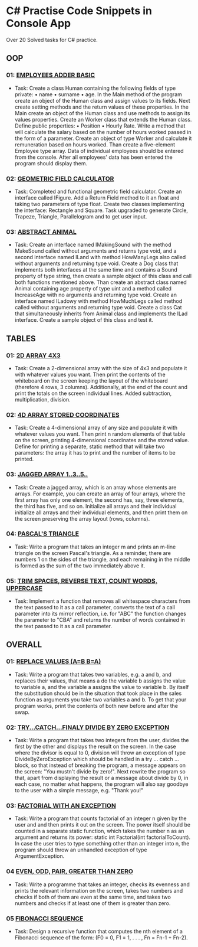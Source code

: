 # C# Practise Code Snippets in Console App
Over 20 Solved tasks for C# practice.

## OOP
### 01: [EMPLOYEES ADDER BASIC](https://github.com/IKOMMM/CSHARP_Practice_Code_Snippets/blob/main/CSHARP_Practise_Code_Snippets/%5BOOP%5D%2001/Program.cs)
- Task:
Create a class Human containing the following fields of type private: • name • surname • age. In the Main method of the program create an object of the Human class and assign values to its fields. Next create setting methods and the return values of these properties. In the Main create an object of the Human class and use methods to assign its values
properties. Create an Worker class that extends the Human class. Define public properties: • Position • Hourly Rate. Write a method that will calculate the salary based on the number of hours worked passed in the form of a parameter. Create an object of type Worker and calculate it remuneration based on hours worked. Than create a five-element Employee type array. Data of individual employees should be entered from the console. After all employees' data has been entered the program should display them. 

### 02: [GEOMETRIC FIELD CALCULATOR](https://github.com/IKOMMM/CSHARP_Practice_Code_Snippets/blob/main/CSHARP_Practise_Code_Snippets/%5BOOP%5D%2002/Program.cs)
- Task:
Completed and functional geometric field calculator. Create an interface called IFigure. Add a Return Field method to it an float and taking two parameters of type float. Create two classes implementing the interface: Rectangle and Square. Task upgraded to generate Circle, Trapeze, Triangle, Parallelogram and to get user input. 

### 03: [ABSTRACT ANIMAL](https://github.com/IKOMMM/CSHARP_Practice_Code_Snippets/blob/main/CSHARP_Practise_Code_Snippets/%5BOOP%5D%2003/Program.cs)
- Task:
Create an interface named IMakingSound with the method MakeSound called without arguments and returns type void, and a second interface named ILand with method HowManyLegs also called without arguments and returning type void. Create a Dog class that implements both interfaces at the same time and contains a Sound property of type string, then create a sample object of this class and call both functions mentioned above. Than create an abstract class named Animal containing age property of type uint and a method called IncreaseAge with no arguments and returning type void. Create an interface named ILadowy with method HowMuchLegs called method called without arguments and returning type void. Create a class Cat that simultaneously inherits from Animal class and implements the ILad interface. Create a sample object of this class and test it.

## TABLES
### 01: [2D ARRAY 4X3](https://github.com/IKOMMM/CSHARP_Practice_Code_Snippets/blob/main/%5BTABLE%5D%2001/Program.cs)
- Task:
Create a 2-dimensional array with the size of 4x3 and populate it with whatever values you want.
Then print the contents of the whiteboard on the screen keeping the layout of the whiteboard (therefore 4 rows, 3 columns). Additionally, at the end of the count and print the totals on the screen individual lines. Added subtraction, multiplication, division.  

### 02: [4D ARRAY STORED COORDINATES](https://github.com/IKOMMM/CSHARP_Practice_Code_Snippets/blob/main/%5BTABLE%5D%2002/Program.cs)
- Task:
Create a 4-dimensional array of any size and populate it with whatever values you want. Then print n random elements of that table on the screen, printing 4-dimensional coordinates and the stored value. Define for printing a separate, static method that will take two parameters: the array it has to print and the number of items to be printed.

### 03: [JAGGED ARRAY 1..3..5..](https://github.com/IKOMMM/CSHARP_Practice_Code_Snippets/blob/main/CSHARP_Practise_Code_Snippets/%5BTABLE%5D%2003/Program.cs)
- Task:
Create a jagged array, which is an array whose elements are arrays. For example, you can create an array of four arrays, where the first array has only one element, the second has, say, three elements, the third has five, and so on. Initialize all arrays and their individual initialize all arrays and their individual elements, and then print them on the screen preserving the array layout (rows, columns).

### 04: [PASCAL'S TRIANGLE](https://github.com/IKOMMM/CSHARP_Practice_Code_Snippets/blob/main/CSHARP_Practise_Code_Snippets/%5BTABLE%5D%2004/Program.cs)
- Task:
Write a program that takes an integer m and prints an m-line triangle on the screen Pascal's triangle. As a reminder, there are numbers 1 on the sides of the triangle, and each remaining in the middle is formed as the sum of the two immediately above it.

### 05: [TRIM SPACES, REVERSE TEXT, COUNT WORDS, UPPERCASE](https://github.com/IKOMMM/CSHARP_Practice_Code_Snippets/blob/main/CSHARP_Practise_Code_Snippets/%5BTABLE%5D%2005/Program.cs)
- Task:
Implement a function that removes all whitespace characters from the text passed to it as a call parameter, converts the text of a call parameter into its mirror
reflection, i.e. for "ABC" the function changes the parameter to "CBA" and returns the number of words contained in the text passed to it as a call parameter.

## OVERALL
### 01: [REPLACE VALUES (A=B B=A)](https://github.com/IKOMMM/CSHARP_Practice_Code_Snippets/blob/main/%5BOVERALL%5D%2001/Program.cs)
- Task:
Write a program that takes two variables, e.g. a and b, and replaces their values, that means a do the variable b assigns the value to variable a, and the variable a assigns the value to variable b. By itself the substitution should be in the situation that took place in the sales function as arguments you take two variables a and b. To get that your program works, print the contents of both new before and after the swap.

### 02: [TRY...CATCH...FINALY DIVIDE BY ZERO EXCEPTION](https://github.com/IKOMMM/CSHARP_Practice_Code_Snippets/blob/main/%5BOVERALL%5D%2002/Program.cs)
- Task:
Write a program that takes two integers from the user, divides the first by the other and displays the result on the screen. In the case where the divisor is equal to 0, division
will throw an exception of type DivideByZeroException which should be handled in a try ... catch ... block, so that instead of breaking the program, a message appears on the screen: "You mustn't divide by zero!". Next rewrite the program so that, apart from displaying the result or a message about divide by 0, in each case, no matter what happens, the program will also say goodbye to the user with a simple message, e.g. "Thank you!"

### 03: [FACTORIAL WITH AN EXCEPTION](https://github.com/IKOMMM/CSHARP_Practice_Code_Snippets/blob/main/%5BOVERALL%5D%2003/Program.cs)
- Task:
Write a program that counts factorial of an integer n given by the user and and then prints it out on the screen. The power itself should be counted in a separate static
function, which takes the number n as an argument and returns its power: static int Factorial(int factorialToCount). In case the user tries to type something other than an integer into n, the program should throw an unhandled exception of type ArgumentException.

### 04 [EVEN, ODD, PAIR, GREATER THAN ZERO](https://github.com/IKOMMM/CSHARP_Practice_Code_Snippets/blob/main/%5BOVERALL%5D%2004/Program.cs)
- Task:
Write a programme that takes an integer, checks its evenness and prints the relevant information on the screen, takes two numbers and checks if both of them are even at the same time, and takes two numbers and checks if at least one of them is greater than zero.

### 05 [FIBONACCI SEQUENCE](https://github.com/IKOMMM/CSHARP_Practice_Code_Snippets/blob/main/CSHARP_Practise_Code_Snippets/%5BOVERALL%5D%2005/Program.cs)
- Task:
Design a recursive function that computes the nth element of a Fibonacci sequence of the form: (F0 = 0, F1 = 1, . . . , Fn = Fn-1 + Fn-2).
